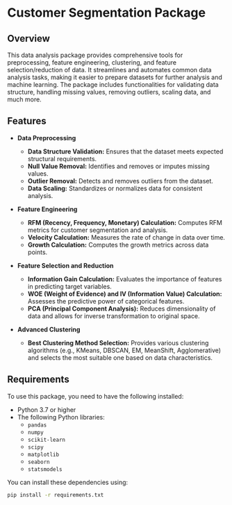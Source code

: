 # Customer Segmentation Package

## Overview

This data analysis package provides comprehensive tools for preprocessing, feature engineering, clustering, and feature selection/reduction of data. It streamlines and automates common data analysis tasks, making it easier to prepare datasets for further analysis and machine learning. The package includes functionalities for validating data structure, handling missing values, removing outliers, scaling data, and much more.

## Features

- **Data Preprocessing**
  - **Data Structure Validation:** Ensures that the dataset meets expected structural requirements.
  - **Null Value Removal:** Identifies and removes or imputes missing values.
  - **Outlier Removal:** Detects and removes outliers from the dataset.
  - **Data Scaling:** Standardizes or normalizes data for consistent analysis.

- **Feature Engineering**
  - **RFM (Recency, Frequency, Monetary) Calculation:** Computes RFM metrics for customer segmentation and analysis.
  - **Velocity Calculation:** Measures the rate of change in data over time.
  - **Growth Calculation:** Computes the growth metrics across data points.

- **Feature Selection and Reduction**
  - **Information Gain Calculation:** Evaluates the importance of features in predicting target variables.
  - **WOE (Weight of Evidence) and IV (Information Value) Calculation:** Assesses the predictive power of categorical features.
  - **PCA (Principal Component Analysis):** Reduces dimensionality of data and allows for inverse transformation to original space.

- **Advanced Clustering**
  - **Best Clustering Method Selection:** Provides various clustering algorithms (e.g., KMeans, DBSCAN, EM, MeanShift, Agglomerative) and selects the most suitable one based on data characteristics.
  

## Requirements

To use this package, you need to have the following installed:

- Python 3.7 or higher
- The following Python libraries:
  - `pandas`
  - `numpy`
  - `scikit-learn`
  - `scipy`
  - `matplotlib`
  - `seaborn`
  - `statsmodels`

You can install these dependencies using:

```bash
pip install -r requirements.txt

